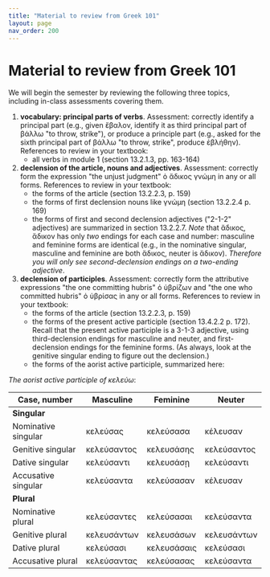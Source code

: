 ```yaml
---
title: "Material to review from Greek 101"
layout: page
nav_order: 200
---
```


# Material to review from Greek 101


We will begin the semester by reviewing the following three topics, including in-class assessments covering them.


1. **vocabulary: principal parts of verbs**. Assessment: correctly identify a principal part (e.g., given ἔβαλον, identify it as third principal part of βάλλω "to throw, strike"), or produce a principle part (e.g., asked for the sixth principal part of βάλλω "to throw, strike", produce ἐβλήθην). References to review in your textbook:
    - all verbs in module 1 (section 13.2.1.3, pp. 163-164)
2. **declension of the article, nouns and adjectives**.  Assessment: correctly form the expression "the unjust judgment" ὁ ἄδικος γνώμη in any or all forms.  References to review in your textbook:
   - the forms of the article (section 13.2.2.3, p. 159)
   - the forms of first declension nouns like γνώμη (section 13.2.2.4 p. 169)
   - the forms of first and second declension adjectives ("2-1-2" adjectives) are summarized in section 13.2.2.7. *Note* that ἄδικος, ἄδικον has only *two* endings for each case and number: masculine and feminine forms are identical (e.g., in the nominative singular, masculine and feminine are both ἄδικος, neuter is ἄδικον). *Therefore you will only see second-declension endings on a two-ending adjective*.
3. **declension of participles**. Assessment: correctly form the attributive expressions "the one committing hubris" ὁ ὑβρίζων and "the one who committed hubris" ὁ ὑβρίσας  in any or all forms. References to review in your textbook:
   - the forms of the article (section 13.2.2.3, p. 159)
   - the forms of the present active participle (section 13.4.2.2 p. 172). Recall that the present active participle is a 3-1-3 adjective, using third-declension endings for masculine and neuter, and first-declension endings for the feminine forms. (As always, look at the genitive singular ending to figure out the declension.)
   - the forms of the aorist active participle, summarized here:


*The aorist active participle of κελεύω*:

| Case, number | Masculine | Feminine | Neuter |
| --- | --- | --- | --- |
| **Singular** | | | |
| Nominative singular | κελεύσας | κελεύσασα | κέλευσαν |
| Genitive singular | κελεύσαντος | κελευσάσης | κελεύσαντος |
| Dative singular | κελεύσαντι | κελευσάσῃ | κελεύσαντι |
| Accusative singular | κελεύσαντα |κελεύσασαν| κέλευσαν|
| **Plural** | | | |
| Nominative plural | κελεύσαντες  | κελεύσασαι | κελεύσαντα  |
| Genitive plural | κελευσάντων | κελευσάσων | κελευσάντων |
| Dative plural | κελεύσασι | κελευσάσαις | κελεύσασι |
| Accusative plural | κελεύσαντας | κελεύσασας | κελεύσαντα |
